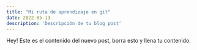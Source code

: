```yaml
---
title: "Mi ruta de aprendizaje en git"
date: 2022-05-13
description: 'Descripción de tu blog post'
---
```


Hey! Este es el contenido del nuevo post, borra esto y llena tu contenido.
